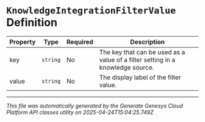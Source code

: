 # `KnowledgeIntegrationFilterValue` Definition

| Property | Type | Required | Description |
|----------|------|----------|-------------|
| key | `string` | No | The key that can be used as a value of a filter setting in a knowledge source. |
| value | `string` | No | The display label of the filter value. |

---

*This file was automatically generated by the Generate Genesys Cloud Platform API classes utility on 2025-04-24T15:04:25.749Z*